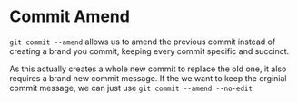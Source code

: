 # Commit Amend

`git commit --amend` allows us to amend the previous commit instead of creating a brand you commit, keeping every commit specific and succinct. 

As this actually creates a whole new commit to replace the old one, it also requires a brand new commit message. If the we want to keep the orginial commit message, we can just use `git commit --amend --no-edit`
